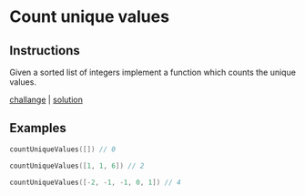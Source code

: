 # Count unique values

## Instructions

Given a sorted list of integers implement a function which counts the unique values.

[challange](challange.kt) | [solution](solution.kt)

## Examples

```kotlin
countUniqueValues([]) // 0

countUniqueValues([1, 1, 6]) // 2

countUniqueValues([-2, -1, -1, 0, 1]) // 4
```

